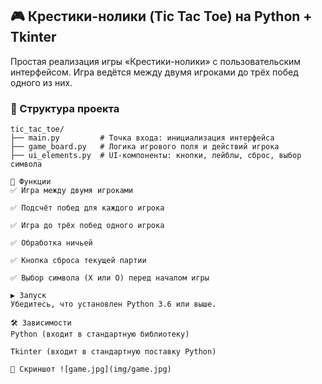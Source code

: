## 🎮 Крестики-нолики (Tic Tac Toe) на Python + Tkinter

Простая реализация игры «Крестики-нолики» с пользовательским интерфейсом. Игра ведётся между двумя игроками до трёх побед одного из них.

### 📁 Структура проекта

```text
tic_tac_toe/
├── main.py         # Точка входа: инициализация интерфейса
├── game_board.py   # Логика игрового поля и действий игрока
├── ui_elements.py  # UI-компоненты: кнопки, лейблы, сброс, выбор символа

🚀 Функции
✅ Игра между двумя игроками

✅ Подсчёт побед для каждого игрока

✅ Игра до трёх побед одного игрока

✅ Обработка ничьей

✅ Кнопка сброса текущей партии

✅ Выбор символа (X или O) перед началом игры

▶️ Запуск
Убедитесь, что установлен Python 3.6 или выше.

🛠 Зависимости
Python (входит в стандартную библиотеку)

Tkinter (входит в стандартную поставку Python)

📸 Скриншот ![game.jpg](img/game.jpg)

